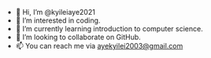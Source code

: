 - 👋 Hi, I’m @kyileiaye2021
- 👀 I’m interested in coding.
- 🌱 I’m currently learning introduction to computer science.
- 💞️ I’m looking to collaborate on GitHub.
- 📫 You can reach me via ayekyilei2003@gmail.com

<!---
kyileiaye2021/kyileiaye2021 is a ✨ special ✨ repository because its `README.md` (this file) appears on your GitHub profile.
You can click the Preview link to take a look at your changes.
--->
